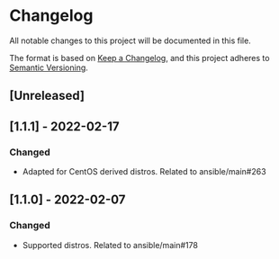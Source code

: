 # Changelog
All notable changes to this project will be documented in this file.

The format is based on [Keep a Changelog](https://keepachangelog.com/en/1.0.0/),
and this project adheres to [Semantic Versioning](https://semver.org/spec/v2.0.0.html).

## [Unreleased]

## [1.1.1] - 2022-02-17
### Changed
- Adapted for CentOS derived distros. Related to ansible/main#263

## [1.1.0] - 2022-02-07
### Changed
- Supported distros. Related to ansible/main#178
